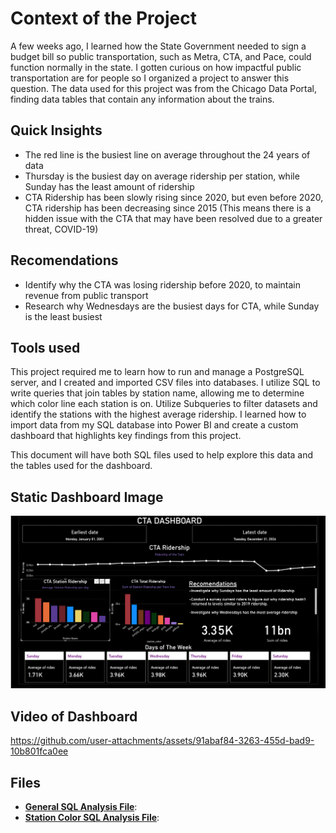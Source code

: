 


# Context of the Project
A few weeks ago, I learned how the State Government needed to sign a budget bill so public transportation, such as Metra, CTA, and Pace, could function normally in the state. I gotten curious on how impactful public transportation are for people so I organized a project to answer this question. The data used for this project was from the Chicago Data Portal, finding data tables that contain any information about the trains. 


## Quick Insights
- The red line is the busiest line on average throughout the 24 years of data
- Thursday is the busiest day on average ridership per station, while Sunday has the least amount of ridership
- CTA Ridership has been slowly rising since 2020, but even before 2020, CTA ridership has been decreasing since 2015 (This means there is a hidden issue with the CTA that may have been resolved due to a greater threat, COVID-19)

## Recomendations 
- Identify why the CTA was losing ridership before 2020, to maintain revenue from public transport
- Research why Wednesdays are the busiest days for CTA, while Sunday is the least busiest 

## Tools used
This project required me to learn how to run and manage a PostgreSQL server, and I created and imported CSV files into databases. I utilize SQL to write queries that join tables by station name, allowing me to determine which color line each station is on. Utilize Subqueries to filter datasets and identify the stations with the highest average ridership. I learned how to import data from my SQL database into Power BI and create a custom dashboard that highlights key findings from this project.

This document will have both SQL files used to help explore this data and the tables used for the dashboard. 


## Static Dashboard Image

![image](https://github.com/Christopher-Arzate/CTA/blob/main/CTA_Dashboard.png) 


## Video of Dashboard

https://github.com/user-attachments/assets/91abaf84-3263-455d-bad9-10b801fca0ee


## Files
- **[General SQL Analysis File](https://github.com/Christopher-Arzate/CTA/blob/main/CTA_boarding_num.sql)**: 
- **[Station Color SQL Analysis File](https://github.com/Christopher-Arzate/CTA/blob/main/CTA.sql)**:


